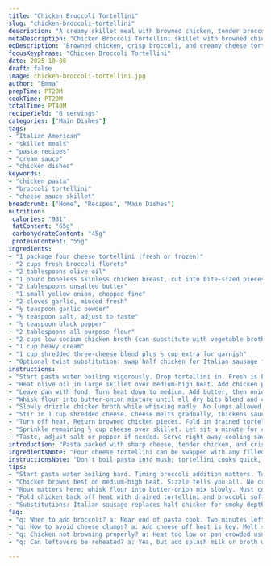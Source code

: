 ```yaml
---
title: "Chicken Broccoli Tortellini"
slug: "chicken-broccoli-tortellini"
description: "A creamy skillet meal with browned chicken, tender broccoli, and four cheese tortellini tossed in a rich cheese sauce. Boiling pasta with broccoli captures freshness. Butter, onion, garlic base thickened with flour and chicken broth, made luscious with heavy cream and a cheesy blend. Finished off by melting more cheese on top for gooey goodness. Balanced protein and carbs, rich with fats and calcium. Timing and texture key–watch chicken color, sauce thickness, and pasta doneness for best results."
metaDescription: "Chicken Broccoli Tortellini skillet with browned chicken, crisp broccoli, four cheese tortellini in rich creamy sauce. Watch pasta, sauce, and chicken closely."
ogDescription: "Browned chicken, crisp broccoli, and creamy cheese tortellini combine in a skillet. Timing key for texture and sauce thickness; watch, adjust, enjoy."
focusKeyphrase: "Chicken Broccoli Tortellini"
date: 2025-10-08
draft: false
image: chicken-broccoli-tortellini.jpg
author: "Emma"
prepTime: PT20M
cookTime: PT20M
totalTime: PT40M
recipeYield: "6 servings"
categories: ["Main Dishes"]
tags:
- "Italian American"
- "skillet meals"
- "pasta recipes"
- "cream sauce"
- "chicken dishes"
keywords:
- "chicken pasta"
- "broccoli tortellini"
- "cheese sauce skillet"
breadcrumb: ["Home", "Recipes", "Main Dishes"]
nutrition: 
 calories: "981"
 fatContent: "65g"
 carbohydrateContent: "45g"
 proteinContent: "55g"
ingredients:
- "1 package four cheese tortellini (fresh or frozen)"
- "2 cups fresh broccoli florets"
- "2 tablespoons olive oil"
- "1 pound boneless skinless chicken breast, cut into bite-sized pieces"
- "2 tablespoons unsalted butter"
- "1 small yellow onion, chopped fine"
- "2 cloves garlic, minced fresh"
- "½ teaspoon garlic powder"
- "½ teaspoon salt, adjust to taste"
- "¼ teaspoon black pepper"
- "2 tablespoons all-purpose flour"
- "2 cups low sodium chicken broth (can substitute with vegetable broth for twist)"
- "1 cup heavy cream"
- "1 cup shredded three-cheese blend plus ½ cup extra for garnish"
- "Optional twist substitution: swap half chicken for Italian sausage for smoky richness"
instructions:
- "Start pasta water boiling vigorously. Drop tortellini in. Fresh is best, but frozen works fine. When pasta’s about 2 minutes from done, toss in broccoli florets. Both cook simultaneously, broccoli stays bright green-crisp, tortellini tender but not mushy. Drain both, keep warm."
- "Heat olive oil in large skillet over medium-high heat. Add chicken pieces. Listen for persistent sizzle–when chicken edges golden and firm yet juicy inside, about 7-9 minutes, pull off heat. Don't crowd pan; do in batches if needed."
- "Leave pan with fond. Turn heat down to medium. Add butter, then onions, garlic, garlic powder, salt, and pepper quickly. The smell when onions soften and garlic cooks but isn’t burnt is key to flavor depth–about 2 minutes max."
- "Whisk flour into butter-onion mixture until all dry bits blend and coat the base evenly—paste-like. Cooking flour a bit avoids raw taste; look for a light golden color, no clumps."
- "Slowly drizzle chicken broth while whisking madly. No lumps allowed. Sauce will start thin but keep whisking, simmer gently. Then pour in heavy cream. Heat till bubbles appear and sauce thickens, coats back of spoon. Around 4-6 minutes might vary based on heat."
- "Stir in 1 cup shredded cheese. Cheese melts gradually, thickens sauce further, making it velvety. Pay attention: too high heat, cheese clumps; low heat, slow melt."
- "Turn off heat. Return browned chicken pieces. Fold in drained tortellini and broccoli gently. Coating everything evenly yet not breaking pasta or bruising broccoli is important–stir softly, feel texture."
- "Sprinkle remaining ½ cup cheese over skillet. Let sit a minute for cheese to soften on top; no heat needed here, residual warmth melts it gently."
- "Taste, adjust salt or pepper if needed. Serve right away–cooling sauce thickens, texture shifts. If reheating leftovers, add splash of milk or broth to loosen up sauce."
introduction: "Pasta packed with sharp cheese, tender chicken, and crisp broccoli. Skillet meals like this teach patience. Brown chicken till it sings with color, don’t rush. Boiling pasta and broccoli together is a shortcut often overlooked–keeps broccoli bright, pasta not mush. The sauce? Classic roux beginnings, butter and flour, but careful–too fast or slow, and lumps sneak in or flour sticks. Chicken broth thins, cream fattens, cheese binds it all like glue. I’ve tested tossing the chicken before sauce, but the flavor sticks better here. The crunch of broccoli contrasts creamy pasta, a play of textures making my kitchen smell like Sunday. Keep an eye on the sauce’s thickness; too thick, add broth; too thin, simmer more. The extra cheese on top? Worth every melting second."
ingredientsNote: "Four cheese tortellini can be swapped with any filled pasta, but adjust cooking time. Broccoli fresh is best for texture, almost steamed in the pasta water, but frozen works in a pinch–add to boiling water a little earlier. Olive oil olive, but butter can replace for richer flavor. Chicken breast is lean; substituting thighs adds fat and depth but watch cooking times, they take longer to brown through. Garlic powder isn’t mandatory but layers the garlic taste, good if fresh timing’s off. Chicken broth low sodium saves from over-salting. Heavy cream can be half & half if you want lighter sauce; expect thinner finish and less richness. Cheese blend can be mozzarella/parmesan/asiago or any melting cheese mix–freshly shredded lasts better melting than pre-shredded. Season generously but in stages."
instructionsNote: "Don’t boil pasta into mush; tortellini cooks quick, boil until just tender, watch package but taste test early. Adding broccoli near the end keeps it vibrant, avoid overcooking–bright green and tender-crisp should be your sign. Browning chicken pieces properly sets the foundation–listen for consistent sizzle and golden crust rather than pale gray spots, flip often to avoid burning. After removing chicken, retain skillet fond–that’s flavor, don’t rinse. Saute onions and garlic until fragrant and soft–raw bits will kill your sauce’s taste. Flour whisked in slowly breaks clumps; this is your thickener–watch the color change. Pour broth gradually, never dump all, whisk constantly to keep sauce smooth. Heavy cream lowers the temperature, so after adding, stir often and keep heat moderate for bubbling but not boiling. Adding cheese off heat avoids gritty texture. Fold chicken and pasta gently; tough stirring will break pasta and bruise broccoli. Finish with cheese topping for melty richness and hit salt/pepper balance just before serving."
tips:
- "Start pasta water boiling hard. Timing broccoli addition matters. Toss in broccoli when pasta with 2 minutes left. Keeps broccoli bright green but cooked. Watch water boil high to avoid mushy pasta. Drain separately, keep warm. Fresh tortellini cooks faster than frozen, taste test frequently. Frozen needs more time but hold broccoli back a bit. Texture counts here. Don’t skip rinsing pan after chicken, fond holds flavor; keep it."
- "Chicken browns best on medium-high heat. Sizzle tells you all. No crowding pan; batches work. Color changes chestnut brown with no gray spots; that’s when pull off heat. Residual cooking continues. Don’t rush with heat up or down too fast. Garlic and onions go in right after, smell is the sign. Cook till soft, not brown. Use garlic powder to boost if fresh garlic cameo is weak or late. Two minutes max, smell must pop but no bitter burnt."
- "Roux matters here: whisk flour into butter-onion mix slowly. Must coat base with dry bits gone and paste-like. Light golden; no raw flour taste makes or breaks sauce. Pour broth gradually, whisk madly, lumps will kill. Sauce starts thin, simmer gently; bubbles small, heat medium low. Cream added later to cool temps slightly; keeps sauce from frantic boil. Cheese blend melts slow. Too hot clumps cheese, too low drags melting. Off heat stirring recommended for cheese addition."
- "Fold chicken back off heat with drained tortellini and broccoli softly. Don’t stir hard, tough pasta breaks, broccoli bruises and turns dull. Gentle folding keeps everything intact, flavors mingle better that way. Then sprinkle remaining cheese on top, sit for a minute. Residual heat melts it to gooey curtain. No extra heat needed else cheese text spoils. Taste test before serving; salt and pepper might tweak. Remember sauce thickens as it cools."
- "Substitutions: Italian sausage replaces half chicken for smoky depth but browns longer. Butter replaces olive oil for richer base. Broccoli frozen adds timing challenge; add earlier to boiling pasta water. Heavy cream swap half-n-half thins sauce; expect less richness. Cheese mix can vary - mozzarella, parmesan, asiago combos work best shredded fresh, last better melting than pre-shredded. Salt low sodium broth protects from over-salting. Always layer seasoning."
faq:
- "q: When to add broccoli? a: Near end of pasta cook. Two minutes left or so. Keeps broccoli crisp green. Add earlier for frozen broccoli. Overcook dulls color, mushes texture. Timing’s everything."
- "q: How to avoid cheese clumps? a: Add cheese off heat is key. Melt slowly, low temps. Heat too high makes cheese grainy. Stir gently; slow melt. Use freshly shredded cheese, it blends better than pre-shredded coated stuff."
- "q: Chicken not browning properly? a: Heat too low or pan crowded usually. Sizzle sound gone means no browning. Use medium-high, don’t crowd. Cook in batches. Browning flavor builds sauce depth. No fond, sauce flat."
- "q: Can leftovers be reheated? a: Yes, but add splash milk or broth when reheating. Sauce thickens cold, dry reheated without liquid is clumpy or tight. Microwave or stovetop both okay. Stir often. Keeps sauce loose."

---
```

